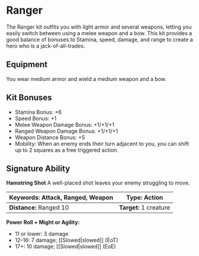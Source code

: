# Ranger

The Ranger kit outfits you with light armor and several weapons, letting you easily switch between using a melee weapon and a bow. This kit provides a good balance of bonuses to Stamina, speed, damage, and range to create a hero who is a jack-of-all-trades.

## Equipment

You wear medium armor and wield a medium weapon and a bow.

## Kit Bonuses

-   Stamina Bonus: +6
-   Speed Bonus: +1
-   Melee Weapon Damage Bonus: +1/+1/+1
-   Ranged Weapon Damage Bonus: +1/+1/+1
-   Weapon Distance Bonus: +5
-   Mobility: When an enemy ends their turn adjacent to you, you can shift up to 2 squares as a free triggered action.

## Signature Ability

**Hamstring Shot** A well-placed shot leaves your enemy struggling to move.

| **Keywords:** Attack, Ranged, Weapon | **Type:** Action |
| ---------------------------------------- | -------------------------------- |
| **Distance:** Ranged 10 | **Target:** 1 creature |








**Power Roll + Might or Agility:**

-   11 or lower: 3 damage
-   12–16: 7 damage; [[Slowed|slowed]] (EoT)
-   17+: 10 damage; [[Slowed|slowed]] (EoE)
